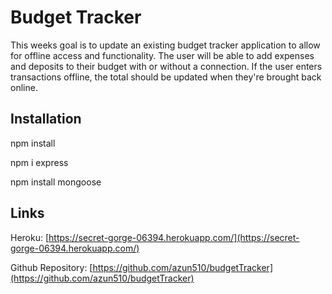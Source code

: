 # Budget Tracker

This weeks goal is to update an existing budget tracker application to allow for offline access and functionality. The user will be able to add expenses and deposits to their budget with or without a connection. If the user enters transactions offline, the total should be updated when they're brought back online.

## Installation
npm install 

npm i express

npm install mongoose

## Links

Heroku: [https://secret-gorge-06394.herokuapp.com/](https://secret-gorge-06394.herokuapp.com/)

Github Repository: [https://github.com/azun510/budgetTracker](https://github.com/azun510/budgetTracker)
